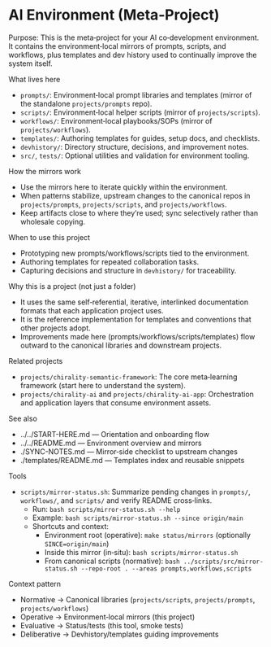 # AI Environment (Meta‑Project)

Purpose: This is the meta‑project for your AI co‑development environment. It contains the environment‑local mirrors of prompts, scripts, and workflows, plus templates and dev history used to continually improve the system itself.

What lives here
- `prompts/`: Environment‑local prompt libraries and templates (mirror of the standalone `projects/prompts` repo).
- `scripts/`: Environment‑local helper scripts (mirror of `projects/scripts`).
- `workflows/`: Environment‑local playbooks/SOPs (mirror of `projects/workflows`).
- `templates/`: Authoring templates for guides, setup docs, and checklists.
- `devhistory/`: Directory structure, decisions, and improvement notes.
- `src/`, `tests/`: Optional utilities and validation for environment tooling.

How the mirrors work
- Use the mirrors here to iterate quickly within the environment.
- When patterns stabilize, upstream changes to the canonical repos in `projects/prompts`, `projects/scripts`, and `projects/workflows`.
- Keep artifacts close to where they’re used; sync selectively rather than wholesale copying.

When to use this project
- Prototyping new prompts/workflows/scripts tied to the environment.
- Authoring templates for repeated collaboration tasks.
- Capturing decisions and structure in `devhistory/` for traceability.

Why this is a project (not just a folder)
- It uses the same self‑referential, iterative, interlinked documentation formats that each application project uses.
- It is the reference implementation for templates and conventions that other projects adopt.
- Improvements made here (prompts/workflows/scripts/templates) flow outward to the canonical libraries and downstream projects.

Related projects
- `projects/chirality-semantic-framework`: The core meta‑learning framework (start here to understand the system).
- `projects/chirality-ai` and `projects/chirality-ai-app`: Orchestration and application layers that consume environment assets.

See also
- ../../START-HERE.md — Orientation and onboarding flow
- ../../README.md — Environment overview and mirrors
 - ./SYNC-NOTES.md — Mirror‑side checklist to upstream changes
 - ./templates/README.md — Templates index and reusable snippets

Tools
- `scripts/mirror-status.sh`: Summarize pending changes in `prompts/`, `workflows/`, and `scripts/` and verify README cross‑links.
  - Run: `bash scripts/mirror-status.sh --help`
  - Example: `bash scripts/mirror-status.sh --since origin/main`
  - Shortcuts and context:
    - Environment root (operative): `make status/mirrors` (optionally `SINCE=origin/main`)
    - Inside this mirror (in‑situ): `bash scripts/mirror-status.sh`
    - From canonical scripts (normative): `bash ../scripts/src/mirror-status.sh --repo-root . --areas prompts,workflows,scripts`

Context pattern
- Normative → Canonical libraries (`projects/scripts`, `projects/prompts`, `projects/workflows`)
- Operative → Environment‑local mirrors (this project)
- Evaluative → Status/tests (this tool, smoke tests)
- Deliberative → Devhistory/templates guiding improvements
